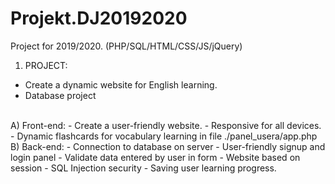 # Projekt.DJ20192020
Project for 2019/2020.
(PHP/SQL/HTML/CSS/JS/jQuery)
  
1. PROJECT:
  - Create a dynamic website for English learning.
  - Database project
  <br>
 A) Front-end:
  - Create a user-friendly website.
  - Responsive for all devices.
  - Dynamic flashcards for vocabulary learning in file ./panel_usera/app.php
  <br>
B) Back-end:
  - Connection to database on server
  - User-friendly signup and login panel
  - Validate data entered by user in form
  - Website based on session
  - SQL Injection security
  - Saving user learning progress.
  
  
  
  
